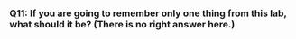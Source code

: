 ### Q11: If you are going to remember only one thing from this lab, what should it be? (There is no right answer here.)